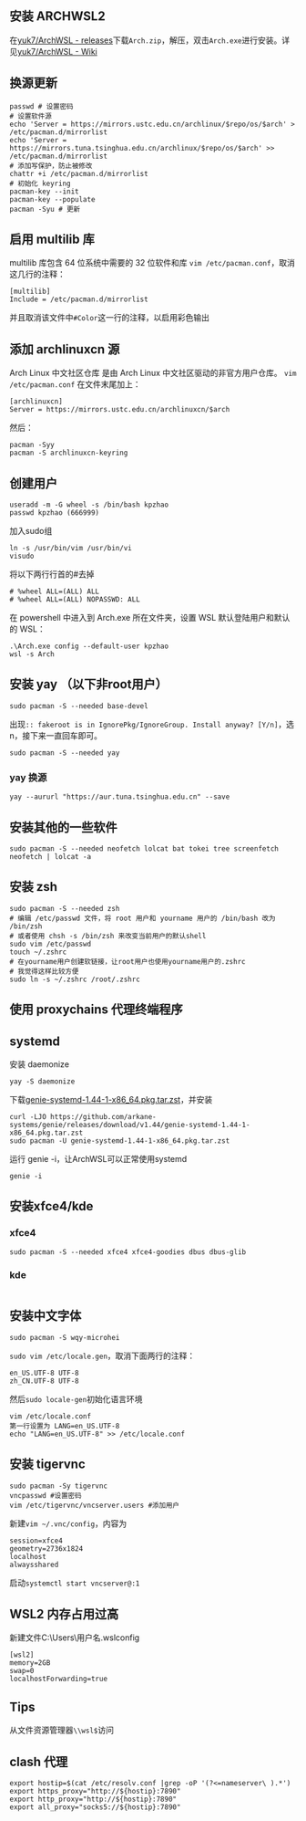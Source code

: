 ## 安装 ARCHWSL2
在[yuk7/ArchWSL - releases](https://github.com/yuk7/ArchWSL/releases/tag/21.8.28.0)下载`Arch.zip`，解压，双击`Arch.exe`进行安装。详见[yuk7/ArchWSL - Wiki](https://github.com/yuk7/ArchWSL)
## 换源更新
```
passwd # 设置密码
# 设置软件源
echo 'Server = https://mirrors.ustc.edu.cn/archlinux/$repo/os/$arch' > /etc/pacman.d/mirrorlist
echo 'Server = https://mirrors.tuna.tsinghua.edu.cn/archlinux/$repo/os/$arch' >> /etc/pacman.d/mirrorlist
# 添加写保护，防止被修改
chattr +i /etc/pacman.d/mirrorlist
# 初始化 keyring
pacman-key --init
pacman-key --populate
pacman -Syu # 更新
```
## 启用 multilib 库
multilib 库包含 64 位系统中需要的 32 位软件和库
`vim /etc/pacman.conf`，取消这几行的注释：
```
[multilib]
Include = /etc/pacman.d/mirrorlist
```
并且取消该文件中`#Color`这一行的注释，以启用彩色输出
## 添加 archlinuxcn 源
Arch Linux 中文社区仓库 是由 Arch Linux 中文社区驱动的非官方用户仓库。
`vim /etc/pacman.conf`
在文件末尾加上：
```
[archlinuxcn]    
Server = https://mirrors.ustc.edu.cn/archlinuxcn/$arch  
```
然后：
```
pacman -Syy
pacman -S archlinuxcn-keyring
```
## 创建用户
```
useradd -m -G wheel -s /bin/bash kpzhao  
passwd kpzhao (666999) 
```
加入sudo组
```
ln -s /usr/bin/vim /usr/bin/vi
visudo
```
将以下两行行首的#去掉
```
# %wheel ALL=(ALL) ALL
# %wheel ALL=(ALL) NOPASSWD: ALL
```
在 powershell 中进入到 Arch.exe 所在文件夹，设置 WSL 默认登陆用户和默认的 WSL：
```
.\Arch.exe config --default-user kpzhao
wsl -s Arch
```
## 安装 yay （以下非root用户）
```
sudo pacman -S --needed base-devel
```
出现`:: fakeroot is in IgnorePkg/IgnoreGroup. Install anyway? [Y/n]`，选 n，接下来一直回车即可。
```
sudo pacman -S --needed yay
````
### yay 换源
```
yay --aururl "https://aur.tuna.tsinghua.edu.cn" --save
````
## 安装其他的一些软件
```
sudo pacman -S --needed neofetch lolcat bat tokei tree screenfetch
neofetch | lolcat -a
```
## 安装 zsh
```
sudo pacman -S --needed zsh
# 编辑 /etc/passwd 文件，将 root 用户和 yourname 用户的 /bin/bash 改为 /bin/zsh
# 或者使用 chsh -s /bin/zsh 来改变当前用户的默认shell
sudo vim /etc/passwd
touch ~/.zshrc
# 在yourname用户创建软链接，让root用户也使用yourname用户的.zshrc
# 我觉得这样比较方便
sudo ln -s ~/.zshrc /root/.zshrc
```
## 使用 proxychains 代理终端程序
## systemd
安装 daemonize
```
yay -S daemonize
```
下载[genie-systemd-1.44-1-x86_64.pkg.tar.zst](https://github.com/arkane-systems/genie/releases/download/v1.44/genie-systemd-1.44-1-x86_64.pkg.tar.zst)，并安装
```
curl -LJO https://github.com/arkane-systems/genie/releases/download/v1.44/genie-systemd-1.44-1-x86_64.pkg.tar.zst
sudo pacman -U genie-systemd-1.44-1-x86_64.pkg.tar.zst
```
运行 genie -i，让ArchWSL可以正常使用systemd
```
genie -i
```
## 安装xfce4/kde
### xfce4
```
sudo pacman -S --needed xfce4 xfce4-goodies dbus dbus-glib
```
### kde
```
```

## 安装中文字体
```
sudo pacman -S wqy-microhei
```
`sudo vim /etc/locale.gen`，取消下面两行的注释：
```
en_US.UTF-8 UTF-8
zh_CN.UTF-8 UTF-8
```
然后`sudo locale-gen`初始化语言环境
```
vim /etc/locale.conf  
第一行设置为 LANG=en_US.UTF-8  
echo "LANG=en_US.UTF-8" >> /etc/locale.conf
```

## 安装 tigervnc
```
sudo pacman -Sy tigervnc
vncpasswd #设置密码
vim /etc/tigervnc/vncserver.users #添加用户
```
新建`vim ~/.vnc/config`，内容为
```
session=xfce4
geometry=2736x1824
localhost
alwaysshared
```
启动`systemctl start vncserver@:1`

## WSL2 内存占用过高
新建文件C:\Users\用户名\.wslconfig
```
[wsl2]
memory=2GB
swap=0
localhostForwarding=true
```
## Tips
从文件资源管理器`\\wsl$`访问








## clash 代理

```
export hostip=$(cat /etc/resolv.conf |grep -oP '(?<=nameserver\ ).*')
export https_proxy="http://${hostip}:7890"
export http_proxy="http://${hostip}:7890"
export all_proxy="socks5://${hostip}:7890"
```
